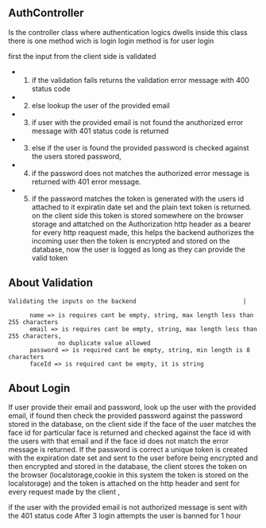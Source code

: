   ## AuthController
   Is the controller class where authentication logics dwells
   inside this class there is one method wich is login 
   login method is for user login
   
   first the input from the client side is validated 
   - 1. if the validation fails returns the validation error message with 400 status code
   - 2. else lookup the user of the provided email  
   - 3. if user with the provided email is not found the anuthorized error message with 401 
         status code is returned
   - 3. else if the user is found the provided password is checked against the users stored password,
   - 4. if the password does not matches the authorized error message is returned with 401 error message.
   - 5. if the password matches the token is generated with the users id attached to it expiratin date set and the plain text token is returned. on the client side this token is stored somewhere on the browser storage and attatched on the Authorization http header as a bearer for every http reaquest made, this helps the backend authorizes the incoming user then the token is encrypted and stored on the database, now the user is logged as long as they can provide the valid token
     
   
  
  ## About Validation
  
    Validating the inputs on the backend                              |
       
          name => is requires cant be empty, string, max length less than 255 characters    
          email => is requires cant be empty, string, max length less than 255 characters,  
                  no duplicate value allowed                                                
          password => is required cant be empty, string, min length is 8 characters 
          faceId => is required cant be empty, it is string
  
  ## About Login
  
  If user provide their email and password, look up the user with the provided
  email, if found then check the provided password against the password stored in the database,
  on the client side if the face of the user matches the face id for particular face is returned and checked against the face id with the users with that email and if the face id does not match the error message is returned.
  If the password is correct a unique token is created with the expiration date set
  and sent to the user before being encrypted and then encrypted and stored in the database, 
  the client stores the token on the browser (localstorage,cookie in this system the token is stored on the localstorage) and the token is attached on the http header and sent for every request made by the client ,
  
  if the user with the provided email is not authorized message is sent with the 401 status code
  After 3 login attempts the user is banned for 1 hour
  
  

